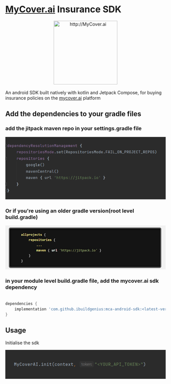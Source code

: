 # [MyCover.ai](https://www.mycover.ai/) Insurance SDK

<div align="center">
      <img title="http://MyCover.ai" height="200" src="https://www.mycover.ai/images/logos/mycover.svg" width="200px"/>
</div>

An android SDK built natively with kotlin and Jetpack Compose, for buying insurance policies on the [mycover.ai](https://www.mycover.ai/) platform

## Add the dependencies to your gradle files

### add the jitpack maven repo in your settings.gradle file
<div align="center">
      <img title="step one" src="1.png" />
</div>

### Or if you're using an older gradle version(root level build.gradle)
<div align="center">
      <img title="step two" src="2.png" />
</div>

### in your module level build.gradle file, add the mycover.ai sdk dependency
```gradle

dependencies {
    implementation 'com.github.ibuildgenius:mca-android-sdk:<latest-version>'
}

```

## Usage
Initialise the sdk 

<div align="center">
      <img title="step four" src="3.png" />
</div>